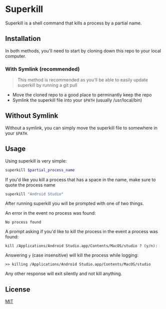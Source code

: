 # Superkill

Superkill is a shell command that kills a process by a partial name.

## Installation

In both methods, you'll need to start by cloning down this repo to your local computer.

### With Symlink (recommended)

> This method is recommended as you'll be able to easily update superkill by running a git pull

- Move the cloned repo to a good place to perminantly keep the repo
- Symlink the superkill file into your `$PATH` (usually /usr/local/bin)

## Without Symlink

Without a symlink, you can simply move the superkill file to somewhere in your `$PATH`.

## Usage

Using superkill is very simple:

```sh
superkill $partial_process_name
```

If you'd like you kill a process that has a space in the name, make sure to quote the process name

```sh
superkill "Android Studio"
```

After running superkill you will be prompted with one of two things.

An error in the event no process was found:

```
No process found
```

A prompt asking if you'd like to kill the process in the event a process was found:
```
kill /Applications/Android Studio.app/Contents/MacOS/studio ? (y/n):
```

Answering `y` (case insensitive) will kill the process while logging:

```
>> killing /Applications/Android Studio.app/Contents/MacOS/studio
```

Any other response will exit silently and not kill anything.

## License

[MIT](license.md)

